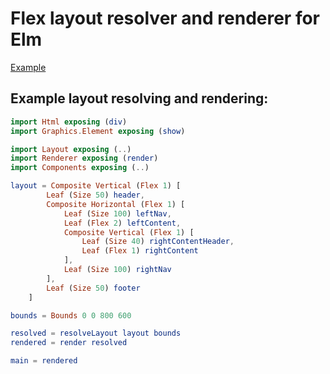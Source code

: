 # Flex layout resolver and renderer for Elm

[Example](http://fudini.github.io/elm/layout.html)

## Example layout resolving and rendering:

```elm
import Html exposing (div)
import Graphics.Element exposing (show)

import Layout exposing (..)
import Renderer exposing (render)
import Components exposing (..)

layout = Composite Vertical (Flex 1) [
        Leaf (Size 50) header,
        Composite Horizontal (Flex 1) [
            Leaf (Size 100) leftNav,
            Leaf (Flex 2) leftContent,
            Composite Vertical (Flex 1) [
                Leaf (Size 40) rightContentHeader,
                Leaf (Flex 1) rightContent
            ],
            Leaf (Size 100) rightNav
        ],
        Leaf (Size 50) footer
    ]

bounds = Bounds 0 0 800 600

resolved = resolveLayout layout bounds
rendered = render resolved

main = rendered
```